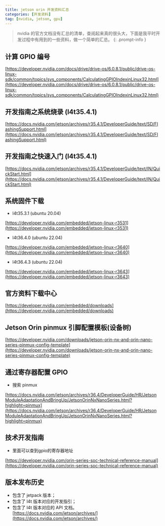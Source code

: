 ```yaml
---
title: jetson orin 开发资料汇总
categories: [开发资料]
tag: [nvidia, jetson, gpu]
---
```


> nvidia 的官方文档没有汇总的清单，查阅起来真的很头大，下面是我平时开发过程中有用到的一些资料，做一个简单的汇总。
{: .prompt-info }

## 计算 GPIO 编号

[https://developer.nvidia.com/docs/drive/drive-os/6.0.8.1/public/drive-os-linux-sdk/common/topics/sys_components/CalculatingGPIOIndexinLinux32.html](https://developer.nvidia.com/docs/drive/drive-os/6.0.8.1/public/drive-os-linux-sdk/common/topics/sys_components/CalculatingGPIOIndexinLinux32.html)

## 开发指南之系统烧录 (l4t35.4.1)
[https://docs.nvidia.com/jetson/archives/r35.4.1/DeveloperGuide/text/SD/FlashingSupport.html](https://docs.nvidia.com/jetson/archives/r35.4.1/DeveloperGuide/text/SD/FlashingSupport.html)

## 开发指南之快速入门 (l4t35.4.1)
[https://docs.nvidia.com/jetson/archives/r35.4.1/DeveloperGuide/text/IN/QuickStart.html](https://docs.nvidia.com/jetson/archives/r35.4.1/DeveloperGuide/text/IN/QuickStart.html)

## 系统固件下载
+ l4t35.3.1 (ubuntu 20.04)

[https://developer.nvidia.com/embedded/jetson-linux-r3531](https://developer.nvidia.com/embedded/jetson-linux-r3531)

+ l4t36.4.0 (ubuntu 22.04)

[https://developer.nvidia.com/embedded/jetson-linux-r3640](https://developer.nvidia.com/embedded/jetson-linux-r3640)

+ l4t36.4.3 (ubuntu 22.04)

[https://developer.nvidia.com/embedded/jetson-linux-r3643](https://developer.nvidia.com/embedded/jetson-linux-r3643)

## 官方资料下载中心

[https://developer.nvidia.com/embedded/downloads](https://developer.nvidia.com/embedded/downloads)

## Jetson Orin pinmux 引脚配置模板(设备树)

[https://developer.nvidia.com/downloads/jetson-orin-nx-and-orin-nano-series-pinmux-config-template](https://developer.nvidia.com/downloads/jetson-orin-nx-and-orin-nano-series-pinmux-config-template)

## 通过寄存器配置 GPIO

+ 搜索 pinmux

[https://docs.nvidia.com/jetson/archives/r36.4/DeveloperGuide/HR/JetsonModuleAdaptationAndBringUp/JetsonOrinNxNanoSeries.html?highlight=pinmux](https://docs.nvidia.com/jetson/archives/r36.4/DeveloperGuide/HR/JetsonModuleAdaptationAndBringUp/JetsonOrinNxNanoSeries.html?highlight=pinmux)

## 技术开发指南

+ 里面可以查到gpio的寄存器地址

[https://developer.nvidia.com/orin-series-soc-technical-reference-manual](https://developer.nvidia.com/orin-series-soc-technical-reference-manual)

## 版本发布历史
+ 包含了 jetpack 版本；
+ 包含了 l4t 版本对应的开发指引；
+ 包含了 l4t 版本对应的 API 文档。
[https://docs.nvidia.com/jetson/archives/](https://docs.nvidia.com/jetson/archives/)